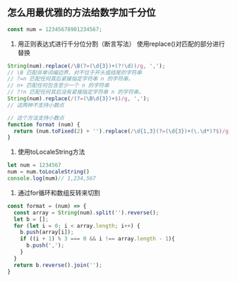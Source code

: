 ## 怎么用最优雅的方法给数字加千分位

```js
const num = 12345678901234567;
```
1. 用正则表达式进行千分位分割（断言写法）
使用replace()对匹配的部分进行替换
```js
String(num).replace(/\B(?=(\d{3})+(?!\d))/g, ',');
// \B 匹配非单词编边界，对不位于开头或结尾的字符串
// ?=n 匹配任何其后紧接指定字符串 n 的字符串。
// n+ 匹配任何包含至少一个 n 的字符串
// ?!n 匹配任何其后没有紧接指定字符串 n 的字符串。
String(num).replace(/(?=(\B\d{3})+$)/g, ',');
// 这两种不支持小数点
```
```js
// 这个方法支持小数点
function format (num) {
  return (num.toFixed(2) + '').replace(/\d{1,3}(?=(\d{3})+(\.\d*)?$)/g, '$&,');
}
```

1. 使用toLocaleString方法
```js
let num = 1234567
num = num.toLocaleString() 
console.log(num)// 1,234,567
```

1. 通过for循环和数组反转来切割
```js
const format = (num) => {
  const array = String(num).split('').reverse();
  let b = [];
  for (let i = 0; i < array.length; i++) {
    b.push(array[i]);
    if ((i + 1) % 3 === 0 && i !== array.length - 1){
      b.push(',');
    }
  }
  return b.reverse().join('');
}
```